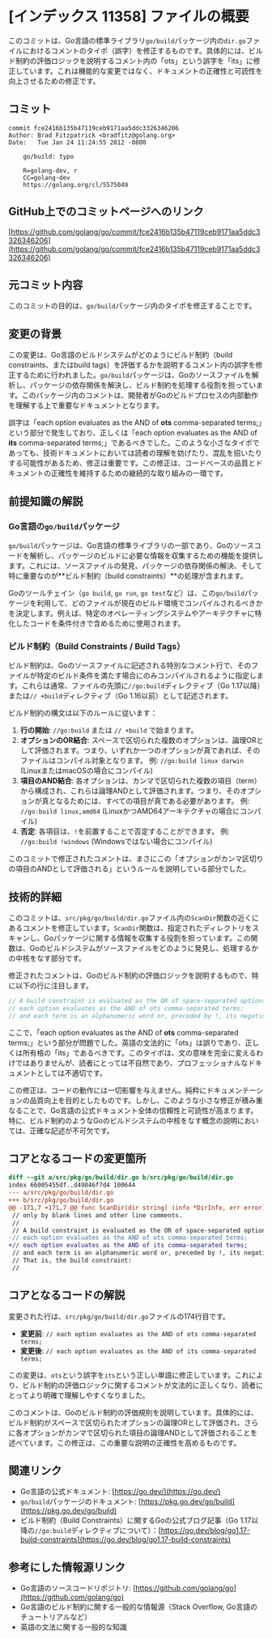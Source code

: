 # [インデックス 11358] ファイルの概要

このコミットは、Go言語の標準ライブラリ`go/build`パッケージ内の`dir.go`ファイルにおけるコメントのタイポ（誤字）を修正するものです。具体的には、ビルド制約の評価ロジックを説明するコメント内の「ots」という誤字を「its」に修正しています。これは機能的な変更ではなく、ドキュメントの正確性と可読性を向上させるための修正です。

## コミット

```
commit fce2416b135b47119ceb9171aa5ddc3326346206
Author: Brad Fitzpatrick <bradfitz@golang.org>
Date:   Tue Jan 24 11:24:55 2012 -0800

    go/build: typo
    
    R=golang-dev, r
    CC=golang-dev
    https://golang.org/cl/5575049
```

## GitHub上でのコミットページへのリンク

[https://github.com/golang/go/commit/fce2416b135b47119ceb9171aa5ddc3326346206](https://github.com/golang/go/commit/fce2416b135b47119ceb9171aa5ddc3326346206)

## 元コミット内容

このコミットの目的は、`go/build`パッケージ内のタイポを修正することです。

## 変更の背景

この変更は、Go言語のビルドシステムがどのようにビルド制約（build constraints、またはbuild tags）を評価するかを説明するコメント内の誤字を修正するために行われました。`go/build`パッケージは、Goのソースファイルを解析し、パッケージの依存関係を解決し、ビルド制約を処理する役割を担っています。このパッケージ内のコメントは、開発者がGoのビルドプロセスの内部動作を理解する上で重要なドキュメントとなります。

誤字は「each option evaluates as the AND of **ots** comma-separated terms;」という部分で発生しており、正しくは「each option evaluates as the AND of **its** comma-separated terms;」であるべきでした。このような小さなタイポであっても、技術ドキュメントにおいては読者の理解を妨げたり、混乱を招いたりする可能性があるため、修正は重要です。この修正は、コードベースの品質とドキュメントの正確性を維持するための継続的な取り組みの一環です。

## 前提知識の解説

### Go言語の`go/build`パッケージ

`go/build`パッケージは、Go言語の標準ライブラリの一部であり、Goのソースコードを解析し、パッケージのビルドに必要な情報を収集するための機能を提供します。これには、ソースファイルの発見、パッケージの依存関係の解決、そして特に重要なのが**ビルド制約（build constraints）**の処理が含まれます。

Goのツールチェイン（`go build`, `go run`, `go test`など）は、この`go/build`パッケージを利用して、どのファイルが現在のビルド環境でコンパイルされるべきかを決定します。例えば、特定のオペレーティングシステムやアーキテクチャに特化したコードを条件付きで含めるために使用されます。

### ビルド制約（Build Constraints / Build Tags）

ビルド制約は、Goのソースファイルに記述される特別なコメント行で、そのファイルが特定のビルド条件を満たす場合にのみコンパイルされるように指定します。これらは通常、ファイルの先頭に`//go:build`ディレクティブ（Go 1.17以降）または`// +build`ディレクティブ（Go 1.16以前）として記述されます。

ビルド制約の構文は以下のルールに従います：

1.  **行の開始**: `//go:build` または `// +build` で始まります。
2.  **オプションのOR結合**: スペースで区切られた複数のオプションは、論理ORとして評価されます。つまり、いずれか一つのオプションが真であれば、そのファイルはコンパイル対象となります。
    例: `//go:build linux darwin` (LinuxまたはmacOSの場合にコンパイル)
3.  **項目のAND結合**: 各オプションは、カンマで区切られた複数の項目（term）から構成され、これらは論理ANDとして評価されます。つまり、そのオプションが真となるためには、すべての項目が真である必要があります。
    例: `//go:build linux,amd64` (LinuxかつAMD64アーキテクチャの場合にコンパイル)
4.  **否定**: 各項目は、`!`を前置することで否定することができます。
    例: `//go:build !windows` (Windowsではない場合にコンパイル)

このコミットで修正されたコメントは、まさにこの「オプションがカンマ区切りの項目のANDとして評価される」というルールを説明している部分でした。

## 技術的詳細

このコミットは、`src/pkg/go/build/dir.go`ファイル内の`ScanDir`関数の近くにあるコメントを修正しています。`ScanDir`関数は、指定されたディレクトリをスキャンし、Goパッケージに関する情報を収集する役割を担っています。この関数は、Goのビルドシステムがソースファイルをどのように発見し、処理するかの中核をなす部分です。

修正されたコメントは、Goのビルド制約の評価ロジックを説明するもので、特に以下の行に注目します。

```go
// A build constraint is evaluated as the OR of space-separated options;
// each option evaluates as the AND of ots comma-separated terms;
// and each term is an alphanumeric word or, preceded by !, its negation.
```

ここで、「each option evaluates as the AND of **ots** comma-separated terms;」という部分が問題でした。英語の文法的に「ots」は誤りであり、正しくは所有格の「its」であるべきです。このタイポは、文の意味を完全に変えるわけではありませんが、読者にとっては不自然であり、プロフェッショナルなドキュメントとしては不適切です。

この修正は、コードの動作には一切影響を与えません。純粋にドキュメンテーションの品質向上を目的としたものです。しかし、このような小さな修正が積み重なることで、Go言語の公式ドキュメント全体の信頼性と可読性が高まります。特に、ビルド制約のようなGoのビルドシステムの中核をなす概念の説明においては、正確な記述が不可欠です。

## コアとなるコードの変更箇所

```diff
diff --git a/src/pkg/go/build/dir.go b/src/pkg/go/build/dir.go
index 66005455df..d49846f7d4 100644
--- a/src/pkg/go/build/dir.go
+++ b/src/pkg/go/build/dir.go
@@ -171,7 +171,7 @@ func ScanDir(dir string) (info *DirInfo, err error) {
 // only by blank lines and other line comments.
 //
 // A build constraint is evaluated as the OR of space-separated options;
-// each option evaluates as the AND of ots comma-separated terms;
+// each option evaluates as the AND of its comma-separated terms;
 // and each term is an alphanumeric word or, preceded by !, its negation.
 // That is, the build constraint:
 //
```

## コアとなるコードの解説

変更された行は、`src/pkg/go/build/dir.go`ファイルの174行目です。

-   **変更前**: `// each option evaluates as the AND of ots comma-separated terms;`
-   **変更後**: `// each option evaluates as the AND of its comma-separated terms;`

この変更は、`ots`という誤字を`its`という正しい単語に修正しています。これにより、ビルド制約の評価ロジックに関するコメントが文法的に正しくなり、読者にとってより明確で理解しやすくなりました。

このコメントは、Goのビルド制約の評価規則を説明しています。具体的には、ビルド制約がスペースで区切られたオプションの論理ORとして評価され、さらに各オプションがカンマで区切られた項目の論理ANDとして評価されることを述べています。この修正は、この重要な説明の正確性を高めるものです。

## 関連リンク

*   Go言語の公式ドキュメント: [https://go.dev/](https://go.dev/)
*   `go/build`パッケージのドキュメント: [https://pkg.go.dev/go/build](https://pkg.go.dev/go/build)
*   ビルド制約（Build Constraints）に関するGoの公式ブログ記事（Go 1.17以降の`//go:build`ディレクティブについて）：[https://go.dev/blog/go1.17-build-constraints](https://go.dev/blog/go1.17-build-constraints)

## 参考にした情報源リンク

*   Go言語のソースコードリポジトリ: [https://github.com/golang/go](https://github.com/golang/go)
*   Go言語のビルド制約に関する一般的な情報源（Stack Overflow, Go言語のチュートリアルなど）
*   英語の文法に関する一般的な知識

